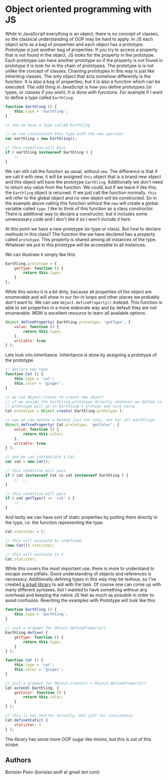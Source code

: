 Object oriented programming with JS
===================================

While in JavaScript everything is an object, there is no concept of classes, so
the classical understanding of OOP may be hard to apply. In JS each object acts
as a bag of properties and each object has a prototype. Prototype is just
another bag of properties. If you try to access a property that is not found in
the object, JS looks for the property in the prototype. Each prototype can have
another prototype so if the property is not found in prototype it is look for in
the chain of prototypes. The prototype is is not unlike the concept of classes.
Chaining prototypes in this way is just like inheriting classes. The only object
that acts somehow differently is the function. It is also a bag of properties,
but it is also a function which can be executed. The odd thing in JavaScript is
how you define prototypes (or types, or classes if you wish). It is done with
functions. For example if I want to define a type called `Earthling`:

```js
function Earthling () {
	this.type = 'earthling';
}

// now we have a type called Earthling

// we can instantiate this type with the new operator
var earthling = new Earthling();

// this condition will pass
if ( earthling instanceof Earthling ) {
	// ...
}
```

We can still call the function as usual, without `new`. The difference is that
if we call it with new, it will be assigned `this` object that is a brand new
object and this object will have the prototype `Earthling`. Additionally we
don't need to return any value from the function. We could, but if we leave it
like this, the `Earthling` object is returned. If we just call the function
normally, `this` will refer to the global object and no new object will be
constructed. So in the example above calling this function without the `new`
will create a global variable called `type`. I like to think of this function
as a class constructor. There is additional way to declare a constructor, but
it includes some unnecessary code and I don't like it so I won't include it here.

At this point we have a new prototype (or type or class). But how to declare
methods in this class? The function the we have declared has a property called
`prototype`. This property is shared among all instances of the type. Whatever
we put in this prototype will be accessible to all instances.

We can illustrate it simply like this:
```js
Earthling.prototype = {
	getType: function () {
		return this.type;
	}
};
```

While this works it is a bit dirty, because all properties of the object are
enumerable and will show in our for-in loops and other places we probably don't
want to. We can use `Object.defineProperty()` instead. This function is able to
set properties in a more elaborate way and by default they are not enumerable.
MDN is excellent resource to learn all available options.
```js
Object.defineProperty( Earthling.prototype, 'getType', {
	value: function () {
		return this.type;
	},
	writable: true
} );
```

Lets look into inheritance. Inheritance is done by assigning a prototype
of the prototype.
```js
// declare new type
function Cat () {
	this.type = 'cat';
	this.color = 'ginger';
}

// we use Object.create to create new object
// if we assign the Earthling.prototype directly whatever we define in Cat's
// prototype will go in Earthling's protype and vice versa
Cat.prototype = Object.create( Earthling.prototype );

// now we can define a method just for cats, not for all earthlings
Object.defineProperty( Cat.prototype, 'getColor', {
	value: function () {
		return this.color;
	},
	writable: true
} );

// and we can instantiate a Cat
var cat = new Cat();

// this condition will pass
if ( cat instanceof Cat && cat instanceof Earthling ) {
	// ...
}

// this condition will pass
if ( cat.getType() == 'cat' ) {
	// ...
}
```

And lastly we can have sort of static properties by putting them directly in the
type, i.e. the function representing the type.
```js
Cat.staticVar = 5;

// this will evaluate to undefined
(new Cat()).staticVar;

// this will evaluate to 5
Cat.staticVar;
```

While this covers the most important use, there is more to understand to escape
some pitfalls. Good understanding of objects and references is necessary.
Additionally defining types in this way may be tedious, so I've created
[a small library](https://github.com/Perennials/prototype-js) to aid with the task.
Of course one can come up with many different syntaxes, but I wanted to have
something without any overhead and keeping the native JS feel as much as
possible in order to avoid confusion. Rewriting the examples with Prototype will look like this:
```js
function Earthling () {
	this.type = 'earthling';
}

// just a wrapper for Object.defineProperty()
Earthling.define( {
	getType: function () {
		return this.type;
	}
} );

function Cat () {
	this.type = 'cat';
	this.color = 'ginger';
}

// just a wrapper for Object.create() + Object.defineProperty()
Cat.extend( Earthling, {
	getColor: function () {
		return this.color;
	}
} );

// this is not shorter actually, but just for consistency
Cat.defineStatic( {
	staticVar: 5
} );
```

The library has some more OOP sugar like mixins, but this is out of this scope.


Authors
-------
Borislav Peev (borislav.asdf at gmail dot com)